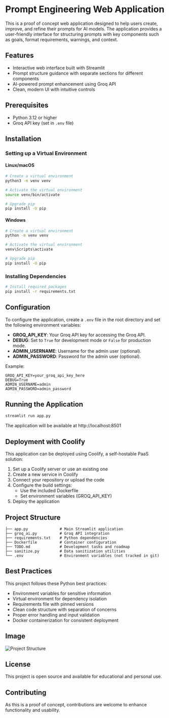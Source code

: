 # Prompt Engineering Web Application

This is a proof of concept web application designed to help users create, improve, and refine their prompts for AI models. The application provides a user-friendly interface for structuring prompts with key components such as goals, format requirements, warnings, and context.

## Features

- Interactive web interface built with Streamlit
- Prompt structure guidance with separate sections for different components
- AI-powered prompt enhancement using Groq API
- Clean, modern UI with intuitive controls

## Prerequisites

- Python 3.12 or higher
- Groq API key (set in `.env` file)

## Installation

### Setting up a Virtual Environment

#### Linux/macOS

```bash
# Create a virtual environment
python3 -m venv venv

# Activate the virtual environment
source venv/bin/activate

# Upgrade pip
pip install -U pip
```

#### Windows

```bash
# Create a virtual environment
python -m venv venv

# Activate the virtual environment
venv\Scripts\activate

# Upgrade pip
pip install -U pip
```

### Installing Dependencies

```bash
# Install required packages
pip install -r requirements.txt
```

## Configuration

To configure the application, create a `.env` file in the root directory and set the following environment variables:

- **GROQ_API_KEY**: Your Groq API key for accessing the Groq API.
- **DEBUG**: Set to `True` for development mode or `False` for production mode.
- **ADMIN_USERNAME**: Username for the admin user (optional).
- **ADMIN_PASSWORD**: Password for the admin user (optional).

Example:

```
GROQ_API_KEY=your_groq_api_key_here
DEBUG=True
ADMIN_USERNAME=admin
ADMIN_PASSWORD=admin_password
```

## Running the Application

```bash
streamlit run app.py
```

The application will be available at http://localhost:8501

## Deployment with Coolify

This application can be deployed using Coolify, a self-hostable PaaS solution:

1. Set up a Coolify server or use an existing one
2. Create a new service in Coolify
3. Connect your repository or upload the code
4. Configure the build settings:
   - Use the included Dockerfile
   - Set environment variables (GROQ_API_KEY)
5. Deploy the application

## Project Structure

```
├── app.py              # Main Streamlit application
├── groq_ai.py          # Groq API integration
├── requirements.txt    # Python dependencies
├── Dockerfile          # Container configuration
├── TODO.md             # Development tasks and roadmap
├── sanitize.py         # Data sanitization utilities
└── .env                # Environment variables (not tracked in git)
```

## Best Practices

This project follows these Python best practices:

- Environment variables for sensitive information
- Virtual environment for dependency isolation
- Requirements file with pinned versions
- Clean code structure with separation of concerns
- Proper error handling and input validation
- Docker containerization for consistent deployment

## Image

![Project Structure](https://i.imgur.com/xFxQmgD.png)

## License

This project is open source and available for educational and personal use.

## Contributing

As this is a proof of concept, contributions are welcome to enhance functionality and usability.